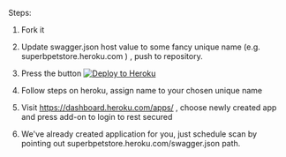 Steps:

1. Fork it

2. Update swagger.json host value to some fancy unique name (e.g. superbpetstore.heroku.com ) , push to repository.

3. Press the button [![Deploy to Heroku](https://www.herokucdn.com/deploy/button.png)](https://heroku.com/deploy)

3. Follow steps on heroku, assign name to your chosen unique name

4. Visit https://dashboard.heroku.com/apps/ , choose newly created app and press add-on to login to rest secured 

5. We've already created application for you, just schedule scan by pointing out superbpetstore.heroku.com/swagger.json path.